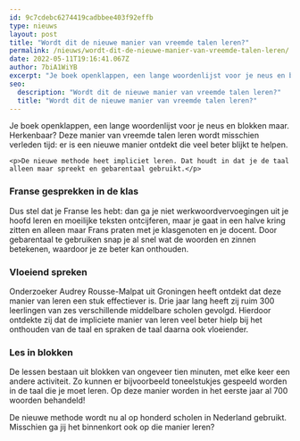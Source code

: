 ```yaml
---
id: 9c7cdebc6274419cadbbee403f92effb
type: nieuws
layout: post
title: "Wordt dit de nieuwe manier van vreemde talen leren?"
permalink: /nieuws/wordt-dit-de-nieuwe-manier-van-vreemde-talen-leren/
date: 2022-05-11T19:16:41.067Z
author: 7biA1WiYB
excerpt: "Je boek openklappen, een lange woordenlijst voor je neus en blokken maar. Herkenbaar? Deze manier van vreemde talen leren wordt misschien verleden tijd: er is een nieuwe manier ontdekt die veel beter blijkt te helpen.  "
seo:
  description: "Wordt dit de nieuwe manier van vreemde talen leren?"
  title: "Wordt dit de nieuwe manier van vreemde talen leren?"
---
```

Je boek openklappen, een lange woordenlijst voor je neus en blokken maar. Herkenbaar? Deze manier van vreemde talen leren wordt misschien verleden tijd: er is een nieuwe manier ontdekt die veel beter blijkt te helpen.  

    <p>De nieuwe methode heet impliciet leren. Dat houdt in dat je de taal alleen maar spreekt en gebarentaal gebruikt.</p>
<h3>Franse gesprekken in de klas</h3>
<p>Dus stel dat je Franse les hebt: dan ga je niet werkwoordvervoegingen uit je hoofd leren en moeilijke teksten ontcijferen, maar je gaat in een halve kring zitten en alleen maar Frans praten met je klasgenoten en je docent. Door gebarentaal te gebruiken snap je al snel wat de woorden en zinnen betekenen, waardoor je ze beter kan onthouden.</p>
<h3>Vloeiend spreken</h3>
<p>Onderzoeker Audrey Rousse-Malpat uit Groningen heeft ontdekt dat deze manier van leren een stuk effectiever is. Drie jaar lang heeft zij ruim 300 leerlingen van zes verschillende middelbare scholen gevolgd. Hierdoor ontdekte zij dat de impliciete manier van leren veel beter hielp bij het onthouden van de taal en spraken de taal daarna ook vloeiender.</p>
<h3>Les in blokken</h3>
<p>De lessen bestaan uit blokken van ongeveer tien minuten, met elke keer een andere activiteit. Zo kunnen er bijvoorbeeld toneelstukjes gespeeld worden in de taal die je moet leren. Op deze manier worden in het eerste jaar al 700 woorden behandeld!</p>
<p>De nieuwe methode wordt nu al op honderd scholen in Nederland gebruikt. Misschien ga jij het binnenkort ook op die manier leren?</p>  
